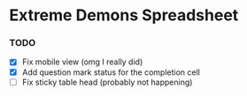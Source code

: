 # Extreme Demons Spreadsheet

### TODO

- [x] Fix mobile view (omg I really did)
- [x] Add question mark status for the completion cell
- [ ] Fix sticky table head (probably not happening)
